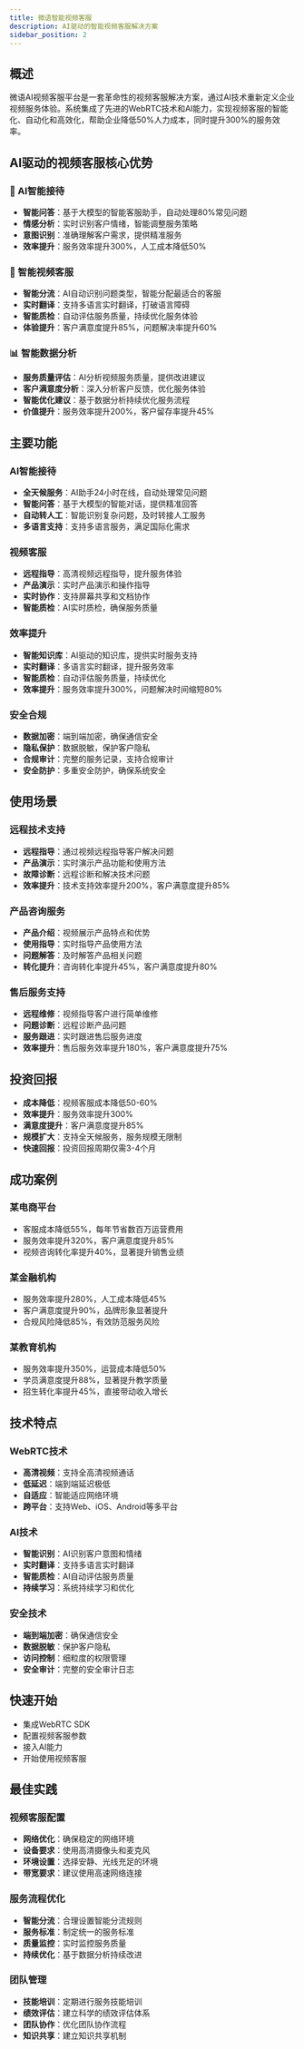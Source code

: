 ```yaml
---
title: 微语智能视频客服
description: AI驱动的智能视频客服解决方案
sidebar_position: 2
---
```


## 概述

微语AI视频客服平台是一套革命性的视频客服解决方案，通过AI技术重新定义企业视频服务体验。系统集成了先进的WebRTC技术和AI能力，实现视频客服的智能化、自动化和高效化，帮助企业降低50%人力成本，同时提升300%的服务效率。

## AI驱动的视频客服核心优势

### 🤖 AI智能接待

- **智能问答**：基于大模型的智能客服助手，自动处理80%常见问题
- **情感分析**：实时识别客户情绪，智能调整服务策略
- **意图识别**：准确理解客户需求，提供精准服务
- **效率提升**：服务效率提升300%，人工成本降低50%

### 🎥 智能视频客服

- **智能分流**：AI自动识别问题类型，智能分配最适合的客服
- **实时翻译**：支持多语言实时翻译，打破语言障碍
- **智能质检**：自动评估服务质量，持续优化服务体验
- **体验提升**：客户满意度提升85%，问题解决率提升60%

### 📊 智能数据分析

- **服务质量评估**：AI分析视频服务质量，提供改进建议
- **客户满意度分析**：深入分析客户反馈，优化服务体验
- **智能优化建议**：基于数据分析持续优化服务流程
- **价值提升**：服务效率提升200%，客户留存率提升45%

## 主要功能

### AI智能接待

- **全天候服务**：AI助手24小时在线，自动处理常见问题
- **智能问答**：基于大模型的智能对话，提供精准回答
- **自动转人工**：智能识别复杂问题，及时转接人工服务
- **多语言支持**：支持多语言服务，满足国际化需求

### 视频客服

- **远程指导**：高清视频远程指导，提升服务体验
- **产品演示**：实时产品演示和操作指导
- **实时协作**：支持屏幕共享和文档协作
- **智能质检**：AI实时质检，确保服务质量

### 效率提升

- **智能知识库**：AI驱动的知识库，提供实时服务支持
- **实时翻译**：多语言实时翻译，提升服务效率
- **智能质检**：自动评估服务质量，持续优化
- **效率提升**：服务效率提升300%，问题解决时间缩短80%

### 安全合规

- **数据加密**：端到端加密，确保通信安全
- **隐私保护**：数据脱敏，保护客户隐私
- **合规审计**：完整的服务记录，支持合规审计
- **安全防护**：多重安全防护，确保系统安全

## 使用场景

### 远程技术支持

- **远程指导**：通过视频远程指导客户解决问题
- **产品演示**：实时演示产品功能和使用方法
- **故障诊断**：远程诊断和解决技术问题
- **效率提升**：技术支持效率提升200%，客户满意度提升85%

### 产品咨询服务

- **产品介绍**：视频展示产品特点和优势
- **使用指导**：实时指导产品使用方法
- **问题解答**：及时解答产品相关问题
- **转化提升**：咨询转化率提升45%，客户满意度提升80%

### 售后服务支持

- **远程维修**：视频指导客户进行简单维修
- **问题诊断**：远程诊断产品问题
- **服务跟进**：实时跟进售后服务进度
- **效率提升**：售后服务效率提升180%，客户满意度提升75%

## 投资回报

- **成本降低**：视频客服成本降低50-60%
- **效率提升**：服务效率提升300%
- **满意度提升**：客户满意度提升85%
- **规模扩大**：支持全天候服务，服务规模无限制
- **快速回报**：投资回报周期仅需3-4个月

## 成功案例

### 某电商平台

- 客服成本降低55%，每年节省数百万运营费用
- 服务效率提升320%，客户满意度提升85%
- 视频咨询转化率提升40%，显著提升销售业绩

### 某金融机构

- 服务效率提升280%，人工成本降低45%
- 客户满意度提升90%，品牌形象显著提升
- 合规风险降低85%，有效防范服务风险

### 某教育机构

- 服务效率提升350%，运营成本降低50%
- 学员满意度提升88%，显著提升教学质量
- 招生转化率提升45%，直接带动收入增长

## 技术特点

### WebRTC技术

- **高清视频**：支持全高清视频通话
- **低延迟**：端到端延迟极低
- **自适应**：智能适应网络环境
- **跨平台**：支持Web、iOS、Android等多平台

### AI技术

- **智能识别**：AI识别客户意图和情绪
- **实时翻译**：支持多语言实时翻译
- **智能质检**：AI自动评估服务质量
- **持续学习**：系统持续学习和优化

### 安全技术

- **端到端加密**：确保通信安全
- **数据脱敏**：保护客户隐私
- **访问控制**：细粒度的权限管理
- **安全审计**：完整的安全审计日志

## 快速开始

- 集成WebRTC SDK
- 配置视频客服参数
- 接入AI能力
- 开始使用视频客服

## 最佳实践

### 视频客服配置

- **网络优化**：确保稳定的网络环境
- **设备要求**：使用高清摄像头和麦克风
- **环境设置**：选择安静、光线充足的环境
- **带宽要求**：建议使用高速网络连接

### 服务流程优化

- **智能分流**：合理设置智能分流规则
- **服务标准**：制定统一的服务标准
- **质量监控**：实时监控服务质量
- **持续优化**：基于数据分析持续改进

### 团队管理

- **技能培训**：定期进行服务技能培训
- **绩效评估**：建立科学的绩效评估体系
- **团队协作**：优化团队协作流程
- **知识共享**：建立知识共享机制
